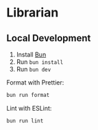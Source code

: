 # Librarian

## Local Development

1. Install [Bun](https://bun.sh/)
2. Run `bun install`
3. Run `bun dev`

Format with Prettier:

```sh
bun run format
```

Lint with ESLint:

```sh
bun run lint
```
